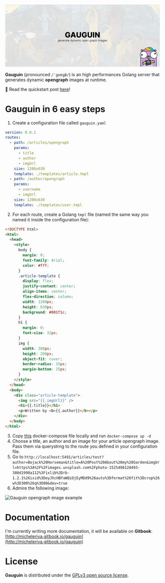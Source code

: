 <img src="/assets/cover.png" alt="Gauguin - Generate opengraph images at runtime" />

**Gauguin** (pronounced `/ˈɡoʊɡæ̃/`) is an high performances Golang server that generates dynamic **opengraph** images at runtime.

🎉 Read the quickstart post [here](https://www.hackdoor.io/articles/generate-dynamic-opengraph-images-using-gauguin-01d8592e58c0)!

# Gauguin in 6 easy steps

1) Create a configuration file called `gauguin.yaml`

```yml
version: 0.0.1
routes:
  - path: /articles/opengraph
    params:
      - title
      - author
      - imgUrl
    size: 1200x630
    template: ./templates/article.tmpl
  - path: /author/opengraph
    params:
      - username
      - imgUrl
    size: 1200x630
    template: ./templates/user.tmpl
```

2) For each route, create a Golang `tmpl` file (named the same way you named it inside the configuration file):

```html
<!DOCTYPE html>
<html>
  <head>
    <style>
      body {
        margin: 0;
        font-family: Arial;
        color: #fff;
      }
      .article-template {
        display: flex;
        justify-content: center;
        align-items: center;
        flex-direction: column;
        width: 1200px;
        height: 630px;
        background: #001f1c;
      }
      h1 {
        margin: 0;
        font-size: 32px;
      }
      img {
        width: 200px;
        height: 200px;
        object-fit: cover;
        border-radius: 15px;
        margin-bottom: 25px;
      }
    </style>
  </head>
  <body>
    <div class="article-template">
      <img src="{{.imgUrl}}" />
      <h1>{{.title}}</h1>
      <p>Written by <b>{{.author}}</b></p>
    </div>
  </body>
</html>
```

3) Copy [this](/docker-compose.yaml) docker-compose file locally and run `docker-compose up -d`
4) Choose a title, an author and an image for your article opengraph image. Pass them via querystrng to the route you defined in your configuration file.
5) Go to `http://localhost:5491/articles/test?author=Bojack%20Horseman&title=A%20Post%20About%20my%20Garden&imgUrl=https%3A%2F%2Fimages.unsplash.com%2Fphoto-1525498128493-380d1990a112%3Fixlib%3Drb-1.2.1%26ixid%3DeyJhcHBfaWQiOjEyMDd9%26auto%3Dformat%26fit%3Dcrop%26w%3D300%26q%3D80&dev=true`
6) Admire the following image:

<img src="/assets/example.jpg" alt="Gauguin opengraph image example" />

# Documentation

I'm currently writing more documentation, it will be available on **Gitbook**: [http://micheleriva.gitbook.io/gauguin](http://micheleriva.gitbook.io/gauguin)

# License
**Gauguin** is distributed under the [GPLv3 open source license](/LICENSE.md).

